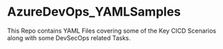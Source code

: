 # AzureDevOps_YAMLSamples
This Repo contains YAML Files covering some of the Key CICD Scenarios along with some DevSecOps related Tasks.
